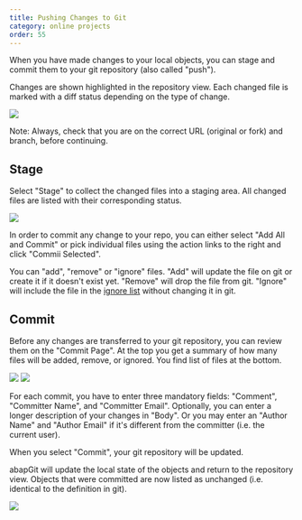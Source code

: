 ```yaml
---
title: Pushing Changes to Git
category: online projects
order: 55
---
```


When you have made changes to your local objects, you can stage and commit them to your git repository (also called "push").

Changes are shown highlighted in the repository view. Each changed file is marked with a diff status depending on the type of change. 

![](img/committing_changes.png)

Note: Always, check that you are on the correct URL (original or fork) and branch, before continuing. 

## Stage

Select "Stage" to collect the changed files into a staging area. All changed files are listed with their corresponding status. 

![](img/committing_stage.png)

In order to commit any change to your repo, you can either select "Add All and Commit" or pick individual files using the action links to the right
and click "Commii Selected".

You can "add", "remove" or "ignore" files. "Add" will update the file on git or create it if it doesn't exist yet. "Remove" will drop the file from git. 
"Ignore" will include the file in the [ignore list](https://docs.abapgit.org/settings-dot-abapgit.html) without changing it in git. 

## Commit

Before any changes are transferred to your git repository, you can review them on the "Commit Page". At the top you get a summary of how many files will
be added, remove, or ignored. You find list of files at the bottom.

![](img/committing_commit_1.png)
![](img/committing_commit_2.png)

For each commit, you have to enter three mandatory fields: "Comment", "Committer Name", and "Committer Email". Optionally, you can enter a longer
description of your changes in "Body". Or you may enter an "Author Name" and "Author Email" if it's different from the committer (i.e. the current user).

When you select "Commit", your git repository will be updated. 

abapGit will update the local state of the objects and return to the repository view. Objects that were committed are now listed as unchanged (i.e. identical 
to the definition in git).

![](img/committing_done.png)

